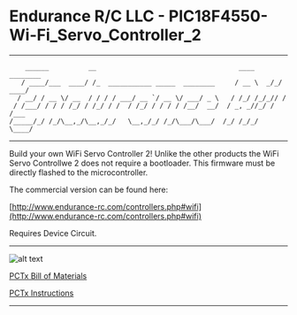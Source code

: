 # Endurance R/C LLC - PIC18F4550-Wi-Fi_Servo_Controller_2
---------------------------------------------------------------------------------------------------------------
        ______          __                                    ____     ________
       / ____/___  ____/ /_  ___________ _____  ________     / __ \  _/_/ ____/
      / __/ / __ \/ __  / / / / ___/ __ `/ __ \/ ___/ _ \   / /_/ /_/_// /     
     / /___/ / / / /_/ / /_/ / /  / /_/ / / / / /__/  __/  / _, _//_/ / /___   
    /_____/_/ /_/\__,_/\__,_/_/   \__,_/_/ /_/\___/\___/  /_/ /_/_/   \____/   

---------------------------------------------------------------------------------------------------------------

Build your own WiFi Servo Controller 2! Unlike the other products the WiFi Servo Controllwe 2 does not require
  a bootloader. This firmware must be directly flashed to the microcontroller.
  
The commercial version can be found here:

[http://www.endurance-rc.com/controllers.php#wifi](http://www.endurance-rc.com/controllers.php#wifi)

Requires Device Circuit.

---------------------------------------------------------------------------------------------------------------

![alt text](https://github.com/endurancerc/PIC18F4550-PCTx/blob/main/dx6i_PCTx.jpg?raw=true)

[PCTx Bill of Materials](https://github.com/endurancerc/PIC18F4550-PCTx/blob/main/PCTx_BOM.csv)

[PCTx Instructions](https://github.com/endurancerc/PIC18F4550-PCTx/blob/main/PCTx_instructions.pdf)

---------------------------------------------------------------------------------------------------------------
